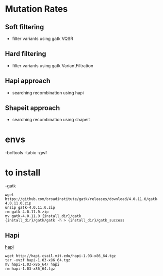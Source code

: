 # Mutation Rates

## Soft filtering
- filter variants using gatk VQSR

## Hard filtering
- filter variants using gatk VariantFiltration

## Hapi approach 
- searching recombination using hapi

## Shapeit approach
- searching recombination using shapeit

# envs
-bcftools
-tabix
-gwf

# to install
-gatk

```
wget https://github.com/broadinstitute/gatk/releases/download/4.0.11.0/gatk-4.0.11.0.zip
unzip gatk-4.0.11.0.zip
rm gatk-4.0.11.0.zip
mv gatk-4.0.11.0 {install_dir}/gatk
{install_dir}/gatk/gatk -h > {install_dir}/gatk_success
```

## Hapi
[hapi](http://hapi.csail.mit.edu/)

```
wget http://hapi.csail.mit.edu/hapi-1.03-x86_64.tgz
tar -xvzf hapi-1.03-x86_64.tgz
mv hapi-1.03-x86_64/ hapi
rm hapi-1.03-x86_64.tgz
```
